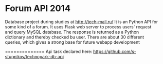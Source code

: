 Forum API 2014
==============
Database project during studies at http://tech-mail.ru/ 
It is an Python API for some kind of a forum. It uses Flask web server to process users' request and query MySQL database.
The response is returned as a Python dictionary and thereby checked bu user.
There are about 30 different queries, which gives a strong base for future webapp development


==============
Api task declared here: https://github.com/s-stupnikov/technopark-db-api
